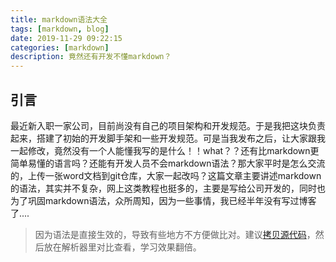 ```yaml
---
title: markdown语法大全
tags: [markdown, blog]
date: 2019-11-29 09:22:15
categories: [markdown]
description: 竟然还有开发不懂markdown？
---
```

## 引言

最近新入职一家公司，目前尚没有自己的项目架构和开发规范。于是我把这块负责起来，搭建了初始的开发脚手架和一些开发规范。可是当我发布之后，让大家跟我一起修改，竟然没有一个人能懂我写的是什么！！what？？还有比markdown更简单易懂的语言吗？还能有开发人员不会markdown语法？那大家平时是怎么交流的，上传一张word文档到git仓库，大家一起改吗？这篇文章主要讲述markdown的语法，其实并不复杂，网上这类教程也挺多的，主要是写给公司开发的，同时也为了巩固markdown语法，众所周知，因为一些事情，我已经半年没有写过博客了....

> 因为语法是直接生效的，导致有些地方不方便做比对。建议[拷贝源代码]()，然后放在解析器里对比查看，学习效果翻倍。
